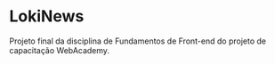 # LokiNews
Projeto final da disciplina de Fundamentos de Front-end do projeto de capacitação WebAcademy.
